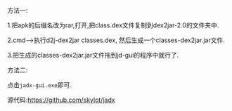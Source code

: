方法一:

1.把apk的后缀名改为rar,打开,把class.dex文件复制到dex2jar-2.0的文件夹中.

2.cmd-->执行d2j-dex2jar  classes.dex, 然后生成一个classes-dex2jar.jar文件.

3.把生成的classes-dex2jar.jar文件拖到jd-gui的程序中就行了.

方法二:

点击`jadx-gui.exe`即可.

源代码:<https://github.com/skylot/jadx>